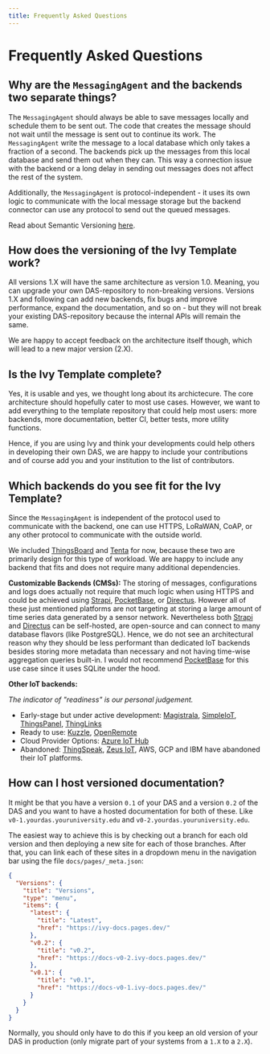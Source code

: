 ```yaml
---
title: Frequently Asked Questions
---
```


# Frequently Asked Questions

## Why are the `MessagingAgent` and the backends two separate things?

The `MessagingAgent` should always be able to save messages locally and schedule them to be sent out. The code that creates the message should not wait until the message is sent out to continue its work. The `MessagingAgent` write the message to a local database which only takes a fraction of a second. The backends pick up the messages from this local database and send them out when they can. This way a connection issue with the backend or a long delay in sending out messages does not affect the rest of the system.

Additionally, the `MessagingAgent` is protocol-independent - it uses its own logic to communicate with the local message storage but the backend connector can use any protocol to send out the queued messages.

Read about Semantic Versioning [here](https://semver.org/).

## How does the versioning of the Ivy Template work?

All versions 1.X will have the same architecture as version 1.0. Meaning, you can upgrade your own DAS-repository to non-breaking versions. Versions 1.X and following can add new backends, fix bugs and improve performance, expand the documentation, and so on - but they will not break your existing DAS-repository because the internal APIs will remain the same.

We are happy to accept feedback on the architecture itself though, which will lead to a new major version (2.X).

## Is the Ivy Template complete?

Yes, it is usable and yes, we thought long about its archictecure. The core architecture should hopefully cater to most use cases. However, we want to add everything to the template repository that could help most users: more backends, more documentation, better CI, better tests, more utility functions.

Hence, if you are using Ivy and think your developments could help others in developing their own DAS, we are happy to include your contributions and of course add you and your institution to the list of contributors.

## Which backends do you see fit for the Ivy Template?

Since the `MessagingAgent` is independent of the protocol used to communicate with the backend, one can use HTTPS, LoRaWAN, CoAP, or any other protocol to communicate with the outside world.

We included [ThingsBoard](https://thingsboard.io/) and [Tenta](https://tenta.onrender.com/) for now, because these two are primarily design for this type of workload. We are happy to include any backend that fits and does not require many additional dependencies.

**Customizable Backends (CMSs):** The storing of messages, configurations and logs does actually not require that much logic when using HTTPS and could be achieved using [Strapi](https://strapi.io/), [PocketBase](https://pocketbase.io/), or [Directus](https://directus.io/). However all of these just mentioned platforms are not targeting at storing a large amount of time series data generated by a sensor network. Nevertheless both [Strapi](https://strapi.io/) and [Directus](https://directus.io/) can be self-hosted, are open-source and can connect to many database flavors (like PostgreSQL). Hence, we do not see an architectural reason why they should be less performant than dedicated IoT backends besides storing more metadata than necessary and not having time-wise aggregation queries built-in. I would not recommend [PocketBase](https://pocketbase.io/) for this use case since it uses SQLite under the hood.

**Other IoT backends:**

_The indicator of "readiness" is our personal judgement._

- Early-stage but under active development: [Magistrala](https://github.com/absmach/magistrala), [SimpleIoT](https://simpleiot.org/), [ThingsPanel](https://github.com/ThingsPanel), [ThingLinks](https://github.com/mqttsnet/thinglinks)
- Ready to use: [Kuzzle](https://kuzzle.io/), [OpenRemote](https://github.com/openremote/openremote)
- Cloud Provider Options: [Azure IoT Hub](https://azure.microsoft.com/en-gb/products/iot-hub)
- Abandoned: [ThingSpeak](https://thingspeak.com/), [Zeus IoT](https://github.com/zmops/zeus-iot), AWS, GCP and IBM have abandoned their IoT platforms.

## How can I host versioned documentation?

It might be that you have a version `0.1` of your DAS and a version `0.2` of the DAS and you want to have a hosted documentation for both of these. Like `v0-1.yourdas.youruniversity.edu` and `v0-2.yourdas.youruniversity.edu`.

The easiest way to achieve this is by checking out a branch for each old version and then deploying a new site for each of those branches. After that, you can link each of these sites in a dropdown menu in the navigation bar using the file `docs/pages/_meta.json`:

```json
{
  "Versions": {
    "title": "Versions",
    "type": "menu",
    "items": {
      "latest": {
        "title": "Latest",
        "href": "https://ivy-docs.pages.dev/"
      },
      "v0.2": {
        "title": "v0.2",
        "href": "https://docs-v0-2.ivy-docs.pages.dev/"
      },
      "v0.1": {
        "title": "v0.1",
        "href": "https://docs-v0-1.ivy-docs.pages.dev/"
      }
    }
  }
}
```

Normally, you should only have to do this if you keep an old version of your DAS in production (only migrate part of your systems from a `1.X` to a `2.X`).
